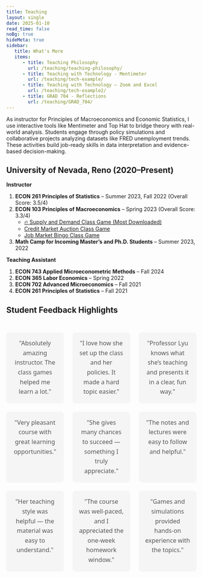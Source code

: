 ```yaml
---
title: Teaching
layout: single
date: 2025-01-10
read_time: false
noBg: true
hideMeta: true
sidebar:
   title: What's More
   items:
      - title: Teaching Philosophy
        url: /teaching/teaching-philosophy/
      - title: Teaching with Technology - Mentimeter
        url: /teaching/tech-example/
      - title: Teaching with Technology – Zoom and Excel
        url: /teaching/tech-example2/
      - title: GRAD 704 - Reflections
        url: /teaching/GRAD_704/
---
```


As instructor for Principles of Macroeconomics and Economic Statistics, I use interactive tools like Mentimeter and Top Hat to bridge theory with real-world analysis. Students engage through policy simulations and collaborative projects analyzing datasets like FRED unemployment trends. These activities build job-ready skills in data interpretation and evidence-based decision-making.

## University of Nevada, Reno (2020–Present)

**Instructor**

1. **ECON 261 Principles of Statistics** – Summer 2023, Fall 2022 (Overall Score: 3.5/4)  
2. **ECON 103 Principles of Macroeconomics** – Spring 2023 (Overall Score: 3.3/4)  
   - [🔥 Supply and Demand Class Game (Most Downloaded)](https://KerrLyu.github.io/teaching/econ_103/supply_and_demand/)
   - [Credit Market Auction Class Game](https://KerrLyu.github.io/teaching/econ_103/credit_market_auction/)
   - [Job Market Bingo Class Game](https://KerrLyu.github.io/teaching/econ_103/job_market_bingo/)  
3. **Math Camp for Incoming Master’s and Ph.D. Students** – Summer 2023, 2022

**Teaching Assistant**

1. **ECON 743 Applied Microeconometric Methods** – Fall 2024  
2. **ECON 365 Labor Economics** – Spring 2022  
3. **ECON 702 Advanced Microeconomics** – Fall 2021  
4. **ECON 261 Principles of Statistics** – Fall 2021

## Student Feedback Highlights 

<style>
.feedback-grid {
  display: grid;
  grid-template-columns: repeat(3, 1fr);
  gap: 24px;
  max-width: 960px;
  margin: 0 auto;
  padding: 30px 0;
}
.feedback-grid span {
  font-family: "Segoe UI", sans-serif;
  font-size: 16px;
  color: #555;
  background-color: #f5f5f5;
  border-radius: 8px;
  padding: 16px;
  box-shadow: 0 1px 3px rgba(0, 0, 0, 0.05);
  text-align: center;
  line-height: 1.6;
}
@media (max-width: 768px) {
  .feedback-grid {
    grid-template-columns: 1fr;
  }
}
</style>

<div class="feedback-grid">
  <span>"Absolutely amazing instructor. The class games helped me learn a lot."</span>
  <span>"I love how she set up the class and her policies. It made a hard topic easier."</span>
  <span>"Professor Lyu knows what she’s teaching and presents it in a clear, fun way."</span>
  <span>"Very pleasant course with great learning opportunities."</span>
  <span>"She gives many chances to succeed — something I truly appreciate."</span>
  <span>"The notes and lectures were easy to follow and helpful."</span>
  <span>"Her teaching style was helpful — the material was easy to understand."</span>
  <span>"The course was well-paced, and I appreciated the one-week homework window."</span>
  <span>"Games and simulations provided hands-on experience with the topics."</span>
</div>
